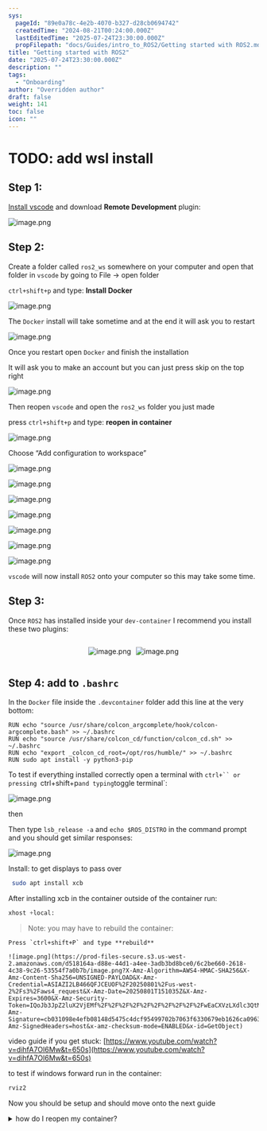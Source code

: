 ```yaml
---
sys:
  pageId: "89e0a78c-4e2b-4070-b327-d28cb0694742"
  createdTime: "2024-08-21T00:24:00.000Z"
  lastEditedTime: "2025-07-24T23:30:00.000Z"
  propFilepath: "docs/Guides/intro_to_ROS2/Getting started with ROS2.md"
title: "Getting started with ROS2"
date: "2025-07-24T23:30:00.000Z"
description: ""
tags:
  - "Onboarding"
author: "Overridden author"
draft: false
weight: 141
toc: false
icon: ""
---
```


# TODO: add wsl install

## Step 1:

[Install vscode](https://code.visualstudio.com/download) and download **Remote Development** plugin:

![image.png](https://prod-files-secure.s3.us-west-2.amazonaws.com/d518164a-d88e-44d1-a4ee-3adb3bd8bce0/efb52993-1881-4a40-b95e-6f020334f022/image.png?X-Amz-Algorithm=AWS4-HMAC-SHA256&X-Amz-Content-Sha256=UNSIGNED-PAYLOAD&X-Amz-Credential=ASIAZI2LB4663YYTJWYR%2F20250801%2Fus-west-2%2Fs3%2Faws4_request&X-Amz-Date=20250801T151031Z&X-Amz-Expires=3600&X-Amz-Security-Token=IQoJb3JpZ2luX2VjEMf%2F%2F%2F%2F%2F%2F%2F%2F%2F%2FwEaCXVzLXdlc3QtMiJHMEUCIGu5D4nH14uYa%2BpWDeUGYWApbqibvnzCnTkP7eEKNV2VAiEAtZK5ui5vXV4K9V5eVlebtTUYjVyNTzNa18RtsLHFenEqiAQI8P%2F%2F%2F%2F%2F%2F%2F%2F%2F%2FARAAGgw2Mzc0MjMxODM4MDUiDAW8Racow%2B3jbBgfPyrcA8Ui8iye0Izldqkh5vahMrHUcbAgzHG199HchUpo4JN58vW7CF3v3Z9iKg8%2FHcqcTI9Xb6SUYYeQ4ryPZSTtg9KjpV5t8BwAB03%2FY6cFjKbm8wrtmMcVlYJB7Ph%2BM%2BTRDuwu89Bz19ncKZ5fRezH6ORrYjNoc2Ll6Ikg4JIw%2FJEIq8M8cRCqn8c9NUPDm%2Bwyth%2Bhb6Yun%2Fzj%2FiHRE6rCD8J6DyYz37kIt8UsI7WFYdf%2FPD1aSaetJsEw%2Br9Cw1UG8WPwdcRbuXs2fi3TcHsgnbNDXVihWH%2Bna74eVE%2F4GRixO3eLXqOkYO4Fhn31%2BwaOz5D2zP5sySWxFnGbnciU82NBrZ0fYrcoB9EBTNhvX%2BmV%2BydzOqjokM%2Fy0xZ2O5f0nVoVwPc0%2FjnXpg0x8w6IozuE22PDE9HHE2xXajcQ6qgRgk8%2B0ej3aOf0UQXSRtwS8MBWEN1VSA9589hMXiuBAjiV%2BZKVKHHj0ZB5qJQ2yJ1V7bzG7y%2Fhbr6wgvM2EwNLpBcJAVVQK%2BdtyV5ubXUp7WzjwZTZMah%2BLOFF4Ya%2BtNHl%2BC1SvXTQ%2BF2ZrOy8nNYyYbXmugXIt5P9EFR703ZOGikYKbOwSovIBdL%2BQxxfs9KshYnOUz%2Fwjnw%2BiijjMKSws8QGOqUB4CjVBXe%2BRnPNOZbKY9m28IMVN30WkKNYg2o4wdH4JMoAec%2FKYomDQ3IMHx%2BSrbD8SuczWFgX232KpzAiwNxJ0%2FopaLKNDnSY%2BijztT1l75ZKJlMMIZXmGQlS0RcGhXu9Kt59OUFF5T0pwtTq%2BN0rmyICCR3mhWDZlEVr5B0jHf9I6Sr17oYwDmyW1uhWwy7%2FtFEtfDsWyrltA%2BAPBl1dNz4kGFxV&X-Amz-Signature=6a4555d8c6f57bf67c9d2c57f49430ac2fd30da01d1675cf260b31ee539434ab&X-Amz-SignedHeaders=host&x-amz-checksum-mode=ENABLED&x-id=GetObject)

## Step 2:

Create a folder called `ros2_ws` somewhere on your computer and open that folder in `vscode` by going to File → open folder 

`ctrl+shift+p` and type: **Install Docker**

![image.png](https://prod-files-secure.s3.us-west-2.amazonaws.com/d518164a-d88e-44d1-a4ee-3adb3bd8bce0/2269dc0e-1cd5-47ff-bceb-c04ad9b2eab0/image.png?X-Amz-Algorithm=AWS4-HMAC-SHA256&X-Amz-Content-Sha256=UNSIGNED-PAYLOAD&X-Amz-Credential=ASIAZI2LB4663YYTJWYR%2F20250801%2Fus-west-2%2Fs3%2Faws4_request&X-Amz-Date=20250801T151031Z&X-Amz-Expires=3600&X-Amz-Security-Token=IQoJb3JpZ2luX2VjEMf%2F%2F%2F%2F%2F%2F%2F%2F%2F%2FwEaCXVzLXdlc3QtMiJHMEUCIGu5D4nH14uYa%2BpWDeUGYWApbqibvnzCnTkP7eEKNV2VAiEAtZK5ui5vXV4K9V5eVlebtTUYjVyNTzNa18RtsLHFenEqiAQI8P%2F%2F%2F%2F%2F%2F%2F%2F%2F%2FARAAGgw2Mzc0MjMxODM4MDUiDAW8Racow%2B3jbBgfPyrcA8Ui8iye0Izldqkh5vahMrHUcbAgzHG199HchUpo4JN58vW7CF3v3Z9iKg8%2FHcqcTI9Xb6SUYYeQ4ryPZSTtg9KjpV5t8BwAB03%2FY6cFjKbm8wrtmMcVlYJB7Ph%2BM%2BTRDuwu89Bz19ncKZ5fRezH6ORrYjNoc2Ll6Ikg4JIw%2FJEIq8M8cRCqn8c9NUPDm%2Bwyth%2Bhb6Yun%2Fzj%2FiHRE6rCD8J6DyYz37kIt8UsI7WFYdf%2FPD1aSaetJsEw%2Br9Cw1UG8WPwdcRbuXs2fi3TcHsgnbNDXVihWH%2Bna74eVE%2F4GRixO3eLXqOkYO4Fhn31%2BwaOz5D2zP5sySWxFnGbnciU82NBrZ0fYrcoB9EBTNhvX%2BmV%2BydzOqjokM%2Fy0xZ2O5f0nVoVwPc0%2FjnXpg0x8w6IozuE22PDE9HHE2xXajcQ6qgRgk8%2B0ej3aOf0UQXSRtwS8MBWEN1VSA9589hMXiuBAjiV%2BZKVKHHj0ZB5qJQ2yJ1V7bzG7y%2Fhbr6wgvM2EwNLpBcJAVVQK%2BdtyV5ubXUp7WzjwZTZMah%2BLOFF4Ya%2BtNHl%2BC1SvXTQ%2BF2ZrOy8nNYyYbXmugXIt5P9EFR703ZOGikYKbOwSovIBdL%2BQxxfs9KshYnOUz%2Fwjnw%2BiijjMKSws8QGOqUB4CjVBXe%2BRnPNOZbKY9m28IMVN30WkKNYg2o4wdH4JMoAec%2FKYomDQ3IMHx%2BSrbD8SuczWFgX232KpzAiwNxJ0%2FopaLKNDnSY%2BijztT1l75ZKJlMMIZXmGQlS0RcGhXu9Kt59OUFF5T0pwtTq%2BN0rmyICCR3mhWDZlEVr5B0jHf9I6Sr17oYwDmyW1uhWwy7%2FtFEtfDsWyrltA%2BAPBl1dNz4kGFxV&X-Amz-Signature=314637329d74ea672b4adc3b6c0ac74be846e11a5a8aeafc94631c7f6ee83923&X-Amz-SignedHeaders=host&x-amz-checksum-mode=ENABLED&x-id=GetObject)

The `Docker` install will take sometime and at the end it will ask you to restart

![image.png](https://prod-files-secure.s3.us-west-2.amazonaws.com/d518164a-d88e-44d1-a4ee-3adb3bd8bce0/ed233f78-be33-4b1f-b89c-9c346c0e961e/image.png?X-Amz-Algorithm=AWS4-HMAC-SHA256&X-Amz-Content-Sha256=UNSIGNED-PAYLOAD&X-Amz-Credential=ASIAZI2LB4663YYTJWYR%2F20250801%2Fus-west-2%2Fs3%2Faws4_request&X-Amz-Date=20250801T151031Z&X-Amz-Expires=3600&X-Amz-Security-Token=IQoJb3JpZ2luX2VjEMf%2F%2F%2F%2F%2F%2F%2F%2F%2F%2FwEaCXVzLXdlc3QtMiJHMEUCIGu5D4nH14uYa%2BpWDeUGYWApbqibvnzCnTkP7eEKNV2VAiEAtZK5ui5vXV4K9V5eVlebtTUYjVyNTzNa18RtsLHFenEqiAQI8P%2F%2F%2F%2F%2F%2F%2F%2F%2F%2FARAAGgw2Mzc0MjMxODM4MDUiDAW8Racow%2B3jbBgfPyrcA8Ui8iye0Izldqkh5vahMrHUcbAgzHG199HchUpo4JN58vW7CF3v3Z9iKg8%2FHcqcTI9Xb6SUYYeQ4ryPZSTtg9KjpV5t8BwAB03%2FY6cFjKbm8wrtmMcVlYJB7Ph%2BM%2BTRDuwu89Bz19ncKZ5fRezH6ORrYjNoc2Ll6Ikg4JIw%2FJEIq8M8cRCqn8c9NUPDm%2Bwyth%2Bhb6Yun%2Fzj%2FiHRE6rCD8J6DyYz37kIt8UsI7WFYdf%2FPD1aSaetJsEw%2Br9Cw1UG8WPwdcRbuXs2fi3TcHsgnbNDXVihWH%2Bna74eVE%2F4GRixO3eLXqOkYO4Fhn31%2BwaOz5D2zP5sySWxFnGbnciU82NBrZ0fYrcoB9EBTNhvX%2BmV%2BydzOqjokM%2Fy0xZ2O5f0nVoVwPc0%2FjnXpg0x8w6IozuE22PDE9HHE2xXajcQ6qgRgk8%2B0ej3aOf0UQXSRtwS8MBWEN1VSA9589hMXiuBAjiV%2BZKVKHHj0ZB5qJQ2yJ1V7bzG7y%2Fhbr6wgvM2EwNLpBcJAVVQK%2BdtyV5ubXUp7WzjwZTZMah%2BLOFF4Ya%2BtNHl%2BC1SvXTQ%2BF2ZrOy8nNYyYbXmugXIt5P9EFR703ZOGikYKbOwSovIBdL%2BQxxfs9KshYnOUz%2Fwjnw%2BiijjMKSws8QGOqUB4CjVBXe%2BRnPNOZbKY9m28IMVN30WkKNYg2o4wdH4JMoAec%2FKYomDQ3IMHx%2BSrbD8SuczWFgX232KpzAiwNxJ0%2FopaLKNDnSY%2BijztT1l75ZKJlMMIZXmGQlS0RcGhXu9Kt59OUFF5T0pwtTq%2BN0rmyICCR3mhWDZlEVr5B0jHf9I6Sr17oYwDmyW1uhWwy7%2FtFEtfDsWyrltA%2BAPBl1dNz4kGFxV&X-Amz-Signature=cafdf4a3758e5d15eda7cf165d7f6eb9496d2cc44c6ad59a3ed28d42ad496c24&X-Amz-SignedHeaders=host&x-amz-checksum-mode=ENABLED&x-id=GetObject)

Once you restart open `Docker` and finish the installation

It will ask you to make an account but you can just press skip on the top right

![image.png](https://prod-files-secure.s3.us-west-2.amazonaws.com/d518164a-d88e-44d1-a4ee-3adb3bd8bce0/21010ad9-1659-4fd9-9f59-9932a09b2a3d/image.png?X-Amz-Algorithm=AWS4-HMAC-SHA256&X-Amz-Content-Sha256=UNSIGNED-PAYLOAD&X-Amz-Credential=ASIAZI2LB4663YYTJWYR%2F20250801%2Fus-west-2%2Fs3%2Faws4_request&X-Amz-Date=20250801T151031Z&X-Amz-Expires=3600&X-Amz-Security-Token=IQoJb3JpZ2luX2VjEMf%2F%2F%2F%2F%2F%2F%2F%2F%2F%2FwEaCXVzLXdlc3QtMiJHMEUCIGu5D4nH14uYa%2BpWDeUGYWApbqibvnzCnTkP7eEKNV2VAiEAtZK5ui5vXV4K9V5eVlebtTUYjVyNTzNa18RtsLHFenEqiAQI8P%2F%2F%2F%2F%2F%2F%2F%2F%2F%2FARAAGgw2Mzc0MjMxODM4MDUiDAW8Racow%2B3jbBgfPyrcA8Ui8iye0Izldqkh5vahMrHUcbAgzHG199HchUpo4JN58vW7CF3v3Z9iKg8%2FHcqcTI9Xb6SUYYeQ4ryPZSTtg9KjpV5t8BwAB03%2FY6cFjKbm8wrtmMcVlYJB7Ph%2BM%2BTRDuwu89Bz19ncKZ5fRezH6ORrYjNoc2Ll6Ikg4JIw%2FJEIq8M8cRCqn8c9NUPDm%2Bwyth%2Bhb6Yun%2Fzj%2FiHRE6rCD8J6DyYz37kIt8UsI7WFYdf%2FPD1aSaetJsEw%2Br9Cw1UG8WPwdcRbuXs2fi3TcHsgnbNDXVihWH%2Bna74eVE%2F4GRixO3eLXqOkYO4Fhn31%2BwaOz5D2zP5sySWxFnGbnciU82NBrZ0fYrcoB9EBTNhvX%2BmV%2BydzOqjokM%2Fy0xZ2O5f0nVoVwPc0%2FjnXpg0x8w6IozuE22PDE9HHE2xXajcQ6qgRgk8%2B0ej3aOf0UQXSRtwS8MBWEN1VSA9589hMXiuBAjiV%2BZKVKHHj0ZB5qJQ2yJ1V7bzG7y%2Fhbr6wgvM2EwNLpBcJAVVQK%2BdtyV5ubXUp7WzjwZTZMah%2BLOFF4Ya%2BtNHl%2BC1SvXTQ%2BF2ZrOy8nNYyYbXmugXIt5P9EFR703ZOGikYKbOwSovIBdL%2BQxxfs9KshYnOUz%2Fwjnw%2BiijjMKSws8QGOqUB4CjVBXe%2BRnPNOZbKY9m28IMVN30WkKNYg2o4wdH4JMoAec%2FKYomDQ3IMHx%2BSrbD8SuczWFgX232KpzAiwNxJ0%2FopaLKNDnSY%2BijztT1l75ZKJlMMIZXmGQlS0RcGhXu9Kt59OUFF5T0pwtTq%2BN0rmyICCR3mhWDZlEVr5B0jHf9I6Sr17oYwDmyW1uhWwy7%2FtFEtfDsWyrltA%2BAPBl1dNz4kGFxV&X-Amz-Signature=f1d2bd73e0e617b27f45a61b61bd7ac2745357179b226d7a5709bef7a60fb8de&X-Amz-SignedHeaders=host&x-amz-checksum-mode=ENABLED&x-id=GetObject)

Then reopen `vscode` and open the `ros2_ws` folder you just made

press `ctrl+shift+p` and type: **reopen in container**

![image.png](https://prod-files-secure.s3.us-west-2.amazonaws.com/d518164a-d88e-44d1-a4ee-3adb3bd8bce0/4e93b8c2-41ad-488c-8095-c74205196118/image.png?X-Amz-Algorithm=AWS4-HMAC-SHA256&X-Amz-Content-Sha256=UNSIGNED-PAYLOAD&X-Amz-Credential=ASIAZI2LB4663YYTJWYR%2F20250801%2Fus-west-2%2Fs3%2Faws4_request&X-Amz-Date=20250801T151031Z&X-Amz-Expires=3600&X-Amz-Security-Token=IQoJb3JpZ2luX2VjEMf%2F%2F%2F%2F%2F%2F%2F%2F%2F%2FwEaCXVzLXdlc3QtMiJHMEUCIGu5D4nH14uYa%2BpWDeUGYWApbqibvnzCnTkP7eEKNV2VAiEAtZK5ui5vXV4K9V5eVlebtTUYjVyNTzNa18RtsLHFenEqiAQI8P%2F%2F%2F%2F%2F%2F%2F%2F%2F%2FARAAGgw2Mzc0MjMxODM4MDUiDAW8Racow%2B3jbBgfPyrcA8Ui8iye0Izldqkh5vahMrHUcbAgzHG199HchUpo4JN58vW7CF3v3Z9iKg8%2FHcqcTI9Xb6SUYYeQ4ryPZSTtg9KjpV5t8BwAB03%2FY6cFjKbm8wrtmMcVlYJB7Ph%2BM%2BTRDuwu89Bz19ncKZ5fRezH6ORrYjNoc2Ll6Ikg4JIw%2FJEIq8M8cRCqn8c9NUPDm%2Bwyth%2Bhb6Yun%2Fzj%2FiHRE6rCD8J6DyYz37kIt8UsI7WFYdf%2FPD1aSaetJsEw%2Br9Cw1UG8WPwdcRbuXs2fi3TcHsgnbNDXVihWH%2Bna74eVE%2F4GRixO3eLXqOkYO4Fhn31%2BwaOz5D2zP5sySWxFnGbnciU82NBrZ0fYrcoB9EBTNhvX%2BmV%2BydzOqjokM%2Fy0xZ2O5f0nVoVwPc0%2FjnXpg0x8w6IozuE22PDE9HHE2xXajcQ6qgRgk8%2B0ej3aOf0UQXSRtwS8MBWEN1VSA9589hMXiuBAjiV%2BZKVKHHj0ZB5qJQ2yJ1V7bzG7y%2Fhbr6wgvM2EwNLpBcJAVVQK%2BdtyV5ubXUp7WzjwZTZMah%2BLOFF4Ya%2BtNHl%2BC1SvXTQ%2BF2ZrOy8nNYyYbXmugXIt5P9EFR703ZOGikYKbOwSovIBdL%2BQxxfs9KshYnOUz%2Fwjnw%2BiijjMKSws8QGOqUB4CjVBXe%2BRnPNOZbKY9m28IMVN30WkKNYg2o4wdH4JMoAec%2FKYomDQ3IMHx%2BSrbD8SuczWFgX232KpzAiwNxJ0%2FopaLKNDnSY%2BijztT1l75ZKJlMMIZXmGQlS0RcGhXu9Kt59OUFF5T0pwtTq%2BN0rmyICCR3mhWDZlEVr5B0jHf9I6Sr17oYwDmyW1uhWwy7%2FtFEtfDsWyrltA%2BAPBl1dNz4kGFxV&X-Amz-Signature=e2d361cdfc007e4e113ea20ba3102b3fb779171adef1f54068a16a1593e27f05&X-Amz-SignedHeaders=host&x-amz-checksum-mode=ENABLED&x-id=GetObject)

Choose “Add configuration to workspace”

![image.png](https://prod-files-secure.s3.us-west-2.amazonaws.com/d518164a-d88e-44d1-a4ee-3adb3bd8bce0/9560b282-5060-4989-ba37-97e7b2c22476/image.png?X-Amz-Algorithm=AWS4-HMAC-SHA256&X-Amz-Content-Sha256=UNSIGNED-PAYLOAD&X-Amz-Credential=ASIAZI2LB4663YYTJWYR%2F20250801%2Fus-west-2%2Fs3%2Faws4_request&X-Amz-Date=20250801T151031Z&X-Amz-Expires=3600&X-Amz-Security-Token=IQoJb3JpZ2luX2VjEMf%2F%2F%2F%2F%2F%2F%2F%2F%2F%2FwEaCXVzLXdlc3QtMiJHMEUCIGu5D4nH14uYa%2BpWDeUGYWApbqibvnzCnTkP7eEKNV2VAiEAtZK5ui5vXV4K9V5eVlebtTUYjVyNTzNa18RtsLHFenEqiAQI8P%2F%2F%2F%2F%2F%2F%2F%2F%2F%2FARAAGgw2Mzc0MjMxODM4MDUiDAW8Racow%2B3jbBgfPyrcA8Ui8iye0Izldqkh5vahMrHUcbAgzHG199HchUpo4JN58vW7CF3v3Z9iKg8%2FHcqcTI9Xb6SUYYeQ4ryPZSTtg9KjpV5t8BwAB03%2FY6cFjKbm8wrtmMcVlYJB7Ph%2BM%2BTRDuwu89Bz19ncKZ5fRezH6ORrYjNoc2Ll6Ikg4JIw%2FJEIq8M8cRCqn8c9NUPDm%2Bwyth%2Bhb6Yun%2Fzj%2FiHRE6rCD8J6DyYz37kIt8UsI7WFYdf%2FPD1aSaetJsEw%2Br9Cw1UG8WPwdcRbuXs2fi3TcHsgnbNDXVihWH%2Bna74eVE%2F4GRixO3eLXqOkYO4Fhn31%2BwaOz5D2zP5sySWxFnGbnciU82NBrZ0fYrcoB9EBTNhvX%2BmV%2BydzOqjokM%2Fy0xZ2O5f0nVoVwPc0%2FjnXpg0x8w6IozuE22PDE9HHE2xXajcQ6qgRgk8%2B0ej3aOf0UQXSRtwS8MBWEN1VSA9589hMXiuBAjiV%2BZKVKHHj0ZB5qJQ2yJ1V7bzG7y%2Fhbr6wgvM2EwNLpBcJAVVQK%2BdtyV5ubXUp7WzjwZTZMah%2BLOFF4Ya%2BtNHl%2BC1SvXTQ%2BF2ZrOy8nNYyYbXmugXIt5P9EFR703ZOGikYKbOwSovIBdL%2BQxxfs9KshYnOUz%2Fwjnw%2BiijjMKSws8QGOqUB4CjVBXe%2BRnPNOZbKY9m28IMVN30WkKNYg2o4wdH4JMoAec%2FKYomDQ3IMHx%2BSrbD8SuczWFgX232KpzAiwNxJ0%2FopaLKNDnSY%2BijztT1l75ZKJlMMIZXmGQlS0RcGhXu9Kt59OUFF5T0pwtTq%2BN0rmyICCR3mhWDZlEVr5B0jHf9I6Sr17oYwDmyW1uhWwy7%2FtFEtfDsWyrltA%2BAPBl1dNz4kGFxV&X-Amz-Signature=c70d57e9294e4ff54dc02f3145958b874a5e2d01701feabb3fe328fcc67ba23a&X-Amz-SignedHeaders=host&x-amz-checksum-mode=ENABLED&x-id=GetObject)

![image.png](https://prod-files-secure.s3.us-west-2.amazonaws.com/d518164a-d88e-44d1-a4ee-3adb3bd8bce0/2ee63f81-886b-48e8-a553-dc6e5eac99e4/image.png?X-Amz-Algorithm=AWS4-HMAC-SHA256&X-Amz-Content-Sha256=UNSIGNED-PAYLOAD&X-Amz-Credential=ASIAZI2LB4663YYTJWYR%2F20250801%2Fus-west-2%2Fs3%2Faws4_request&X-Amz-Date=20250801T151031Z&X-Amz-Expires=3600&X-Amz-Security-Token=IQoJb3JpZ2luX2VjEMf%2F%2F%2F%2F%2F%2F%2F%2F%2F%2FwEaCXVzLXdlc3QtMiJHMEUCIGu5D4nH14uYa%2BpWDeUGYWApbqibvnzCnTkP7eEKNV2VAiEAtZK5ui5vXV4K9V5eVlebtTUYjVyNTzNa18RtsLHFenEqiAQI8P%2F%2F%2F%2F%2F%2F%2F%2F%2F%2FARAAGgw2Mzc0MjMxODM4MDUiDAW8Racow%2B3jbBgfPyrcA8Ui8iye0Izldqkh5vahMrHUcbAgzHG199HchUpo4JN58vW7CF3v3Z9iKg8%2FHcqcTI9Xb6SUYYeQ4ryPZSTtg9KjpV5t8BwAB03%2FY6cFjKbm8wrtmMcVlYJB7Ph%2BM%2BTRDuwu89Bz19ncKZ5fRezH6ORrYjNoc2Ll6Ikg4JIw%2FJEIq8M8cRCqn8c9NUPDm%2Bwyth%2Bhb6Yun%2Fzj%2FiHRE6rCD8J6DyYz37kIt8UsI7WFYdf%2FPD1aSaetJsEw%2Br9Cw1UG8WPwdcRbuXs2fi3TcHsgnbNDXVihWH%2Bna74eVE%2F4GRixO3eLXqOkYO4Fhn31%2BwaOz5D2zP5sySWxFnGbnciU82NBrZ0fYrcoB9EBTNhvX%2BmV%2BydzOqjokM%2Fy0xZ2O5f0nVoVwPc0%2FjnXpg0x8w6IozuE22PDE9HHE2xXajcQ6qgRgk8%2B0ej3aOf0UQXSRtwS8MBWEN1VSA9589hMXiuBAjiV%2BZKVKHHj0ZB5qJQ2yJ1V7bzG7y%2Fhbr6wgvM2EwNLpBcJAVVQK%2BdtyV5ubXUp7WzjwZTZMah%2BLOFF4Ya%2BtNHl%2BC1SvXTQ%2BF2ZrOy8nNYyYbXmugXIt5P9EFR703ZOGikYKbOwSovIBdL%2BQxxfs9KshYnOUz%2Fwjnw%2BiijjMKSws8QGOqUB4CjVBXe%2BRnPNOZbKY9m28IMVN30WkKNYg2o4wdH4JMoAec%2FKYomDQ3IMHx%2BSrbD8SuczWFgX232KpzAiwNxJ0%2FopaLKNDnSY%2BijztT1l75ZKJlMMIZXmGQlS0RcGhXu9Kt59OUFF5T0pwtTq%2BN0rmyICCR3mhWDZlEVr5B0jHf9I6Sr17oYwDmyW1uhWwy7%2FtFEtfDsWyrltA%2BAPBl1dNz4kGFxV&X-Amz-Signature=6f1b0bbc8c0358ef89ef941f03e6478fb23151960ce2edce12c32163c3bd3db5&X-Amz-SignedHeaders=host&x-amz-checksum-mode=ENABLED&x-id=GetObject)

![image.png](https://prod-files-secure.s3.us-west-2.amazonaws.com/d518164a-d88e-44d1-a4ee-3adb3bd8bce0/e0fd626c-c8b6-4b2c-95d1-fa4c26514504/image.png?X-Amz-Algorithm=AWS4-HMAC-SHA256&X-Amz-Content-Sha256=UNSIGNED-PAYLOAD&X-Amz-Credential=ASIAZI2LB4663YYTJWYR%2F20250801%2Fus-west-2%2Fs3%2Faws4_request&X-Amz-Date=20250801T151031Z&X-Amz-Expires=3600&X-Amz-Security-Token=IQoJb3JpZ2luX2VjEMf%2F%2F%2F%2F%2F%2F%2F%2F%2F%2FwEaCXVzLXdlc3QtMiJHMEUCIGu5D4nH14uYa%2BpWDeUGYWApbqibvnzCnTkP7eEKNV2VAiEAtZK5ui5vXV4K9V5eVlebtTUYjVyNTzNa18RtsLHFenEqiAQI8P%2F%2F%2F%2F%2F%2F%2F%2F%2F%2FARAAGgw2Mzc0MjMxODM4MDUiDAW8Racow%2B3jbBgfPyrcA8Ui8iye0Izldqkh5vahMrHUcbAgzHG199HchUpo4JN58vW7CF3v3Z9iKg8%2FHcqcTI9Xb6SUYYeQ4ryPZSTtg9KjpV5t8BwAB03%2FY6cFjKbm8wrtmMcVlYJB7Ph%2BM%2BTRDuwu89Bz19ncKZ5fRezH6ORrYjNoc2Ll6Ikg4JIw%2FJEIq8M8cRCqn8c9NUPDm%2Bwyth%2Bhb6Yun%2Fzj%2FiHRE6rCD8J6DyYz37kIt8UsI7WFYdf%2FPD1aSaetJsEw%2Br9Cw1UG8WPwdcRbuXs2fi3TcHsgnbNDXVihWH%2Bna74eVE%2F4GRixO3eLXqOkYO4Fhn31%2BwaOz5D2zP5sySWxFnGbnciU82NBrZ0fYrcoB9EBTNhvX%2BmV%2BydzOqjokM%2Fy0xZ2O5f0nVoVwPc0%2FjnXpg0x8w6IozuE22PDE9HHE2xXajcQ6qgRgk8%2B0ej3aOf0UQXSRtwS8MBWEN1VSA9589hMXiuBAjiV%2BZKVKHHj0ZB5qJQ2yJ1V7bzG7y%2Fhbr6wgvM2EwNLpBcJAVVQK%2BdtyV5ubXUp7WzjwZTZMah%2BLOFF4Ya%2BtNHl%2BC1SvXTQ%2BF2ZrOy8nNYyYbXmugXIt5P9EFR703ZOGikYKbOwSovIBdL%2BQxxfs9KshYnOUz%2Fwjnw%2BiijjMKSws8QGOqUB4CjVBXe%2BRnPNOZbKY9m28IMVN30WkKNYg2o4wdH4JMoAec%2FKYomDQ3IMHx%2BSrbD8SuczWFgX232KpzAiwNxJ0%2FopaLKNDnSY%2BijztT1l75ZKJlMMIZXmGQlS0RcGhXu9Kt59OUFF5T0pwtTq%2BN0rmyICCR3mhWDZlEVr5B0jHf9I6Sr17oYwDmyW1uhWwy7%2FtFEtfDsWyrltA%2BAPBl1dNz4kGFxV&X-Amz-Signature=c4b56ac6f262af3f7e82f14deb041323202fe3069f3365d18dcd5ff48a7d9dee&X-Amz-SignedHeaders=host&x-amz-checksum-mode=ENABLED&x-id=GetObject)

![image.png](https://prod-files-secure.s3.us-west-2.amazonaws.com/d518164a-d88e-44d1-a4ee-3adb3bd8bce0/a2e13f50-d2ab-4719-a4c2-7ced634bfc9d/image.png?X-Amz-Algorithm=AWS4-HMAC-SHA256&X-Amz-Content-Sha256=UNSIGNED-PAYLOAD&X-Amz-Credential=ASIAZI2LB4663YYTJWYR%2F20250801%2Fus-west-2%2Fs3%2Faws4_request&X-Amz-Date=20250801T151031Z&X-Amz-Expires=3600&X-Amz-Security-Token=IQoJb3JpZ2luX2VjEMf%2F%2F%2F%2F%2F%2F%2F%2F%2F%2FwEaCXVzLXdlc3QtMiJHMEUCIGu5D4nH14uYa%2BpWDeUGYWApbqibvnzCnTkP7eEKNV2VAiEAtZK5ui5vXV4K9V5eVlebtTUYjVyNTzNa18RtsLHFenEqiAQI8P%2F%2F%2F%2F%2F%2F%2F%2F%2F%2FARAAGgw2Mzc0MjMxODM4MDUiDAW8Racow%2B3jbBgfPyrcA8Ui8iye0Izldqkh5vahMrHUcbAgzHG199HchUpo4JN58vW7CF3v3Z9iKg8%2FHcqcTI9Xb6SUYYeQ4ryPZSTtg9KjpV5t8BwAB03%2FY6cFjKbm8wrtmMcVlYJB7Ph%2BM%2BTRDuwu89Bz19ncKZ5fRezH6ORrYjNoc2Ll6Ikg4JIw%2FJEIq8M8cRCqn8c9NUPDm%2Bwyth%2Bhb6Yun%2Fzj%2FiHRE6rCD8J6DyYz37kIt8UsI7WFYdf%2FPD1aSaetJsEw%2Br9Cw1UG8WPwdcRbuXs2fi3TcHsgnbNDXVihWH%2Bna74eVE%2F4GRixO3eLXqOkYO4Fhn31%2BwaOz5D2zP5sySWxFnGbnciU82NBrZ0fYrcoB9EBTNhvX%2BmV%2BydzOqjokM%2Fy0xZ2O5f0nVoVwPc0%2FjnXpg0x8w6IozuE22PDE9HHE2xXajcQ6qgRgk8%2B0ej3aOf0UQXSRtwS8MBWEN1VSA9589hMXiuBAjiV%2BZKVKHHj0ZB5qJQ2yJ1V7bzG7y%2Fhbr6wgvM2EwNLpBcJAVVQK%2BdtyV5ubXUp7WzjwZTZMah%2BLOFF4Ya%2BtNHl%2BC1SvXTQ%2BF2ZrOy8nNYyYbXmugXIt5P9EFR703ZOGikYKbOwSovIBdL%2BQxxfs9KshYnOUz%2Fwjnw%2BiijjMKSws8QGOqUB4CjVBXe%2BRnPNOZbKY9m28IMVN30WkKNYg2o4wdH4JMoAec%2FKYomDQ3IMHx%2BSrbD8SuczWFgX232KpzAiwNxJ0%2FopaLKNDnSY%2BijztT1l75ZKJlMMIZXmGQlS0RcGhXu9Kt59OUFF5T0pwtTq%2BN0rmyICCR3mhWDZlEVr5B0jHf9I6Sr17oYwDmyW1uhWwy7%2FtFEtfDsWyrltA%2BAPBl1dNz4kGFxV&X-Amz-Signature=fee520cbbf41a99a1ee4008d83471ba85a1ccb47b1cb0d6fe89cec1389faf6e5&X-Amz-SignedHeaders=host&x-amz-checksum-mode=ENABLED&x-id=GetObject)

![image.png](https://prod-files-secure.s3.us-west-2.amazonaws.com/d518164a-d88e-44d1-a4ee-3adb3bd8bce0/6cc478ad-aaba-4bf7-9fcc-403277ab896c/image.png?X-Amz-Algorithm=AWS4-HMAC-SHA256&X-Amz-Content-Sha256=UNSIGNED-PAYLOAD&X-Amz-Credential=ASIAZI2LB4663YYTJWYR%2F20250801%2Fus-west-2%2Fs3%2Faws4_request&X-Amz-Date=20250801T151031Z&X-Amz-Expires=3600&X-Amz-Security-Token=IQoJb3JpZ2luX2VjEMf%2F%2F%2F%2F%2F%2F%2F%2F%2F%2FwEaCXVzLXdlc3QtMiJHMEUCIGu5D4nH14uYa%2BpWDeUGYWApbqibvnzCnTkP7eEKNV2VAiEAtZK5ui5vXV4K9V5eVlebtTUYjVyNTzNa18RtsLHFenEqiAQI8P%2F%2F%2F%2F%2F%2F%2F%2F%2F%2FARAAGgw2Mzc0MjMxODM4MDUiDAW8Racow%2B3jbBgfPyrcA8Ui8iye0Izldqkh5vahMrHUcbAgzHG199HchUpo4JN58vW7CF3v3Z9iKg8%2FHcqcTI9Xb6SUYYeQ4ryPZSTtg9KjpV5t8BwAB03%2FY6cFjKbm8wrtmMcVlYJB7Ph%2BM%2BTRDuwu89Bz19ncKZ5fRezH6ORrYjNoc2Ll6Ikg4JIw%2FJEIq8M8cRCqn8c9NUPDm%2Bwyth%2Bhb6Yun%2Fzj%2FiHRE6rCD8J6DyYz37kIt8UsI7WFYdf%2FPD1aSaetJsEw%2Br9Cw1UG8WPwdcRbuXs2fi3TcHsgnbNDXVihWH%2Bna74eVE%2F4GRixO3eLXqOkYO4Fhn31%2BwaOz5D2zP5sySWxFnGbnciU82NBrZ0fYrcoB9EBTNhvX%2BmV%2BydzOqjokM%2Fy0xZ2O5f0nVoVwPc0%2FjnXpg0x8w6IozuE22PDE9HHE2xXajcQ6qgRgk8%2B0ej3aOf0UQXSRtwS8MBWEN1VSA9589hMXiuBAjiV%2BZKVKHHj0ZB5qJQ2yJ1V7bzG7y%2Fhbr6wgvM2EwNLpBcJAVVQK%2BdtyV5ubXUp7WzjwZTZMah%2BLOFF4Ya%2BtNHl%2BC1SvXTQ%2BF2ZrOy8nNYyYbXmugXIt5P9EFR703ZOGikYKbOwSovIBdL%2BQxxfs9KshYnOUz%2Fwjnw%2BiijjMKSws8QGOqUB4CjVBXe%2BRnPNOZbKY9m28IMVN30WkKNYg2o4wdH4JMoAec%2FKYomDQ3IMHx%2BSrbD8SuczWFgX232KpzAiwNxJ0%2FopaLKNDnSY%2BijztT1l75ZKJlMMIZXmGQlS0RcGhXu9Kt59OUFF5T0pwtTq%2BN0rmyICCR3mhWDZlEVr5B0jHf9I6Sr17oYwDmyW1uhWwy7%2FtFEtfDsWyrltA%2BAPBl1dNz4kGFxV&X-Amz-Signature=fb7484700707744318ea8ccdeab4be27c0df489707531a64b935532350d94965&X-Amz-SignedHeaders=host&x-amz-checksum-mode=ENABLED&x-id=GetObject)

![image.png](https://prod-files-secure.s3.us-west-2.amazonaws.com/d518164a-d88e-44d1-a4ee-3adb3bd8bce0/53255b28-f75e-430f-b9e3-c0ac8577e42b/image.png?X-Amz-Algorithm=AWS4-HMAC-SHA256&X-Amz-Content-Sha256=UNSIGNED-PAYLOAD&X-Amz-Credential=ASIAZI2LB4663YYTJWYR%2F20250801%2Fus-west-2%2Fs3%2Faws4_request&X-Amz-Date=20250801T151031Z&X-Amz-Expires=3600&X-Amz-Security-Token=IQoJb3JpZ2luX2VjEMf%2F%2F%2F%2F%2F%2F%2F%2F%2F%2FwEaCXVzLXdlc3QtMiJHMEUCIGu5D4nH14uYa%2BpWDeUGYWApbqibvnzCnTkP7eEKNV2VAiEAtZK5ui5vXV4K9V5eVlebtTUYjVyNTzNa18RtsLHFenEqiAQI8P%2F%2F%2F%2F%2F%2F%2F%2F%2F%2FARAAGgw2Mzc0MjMxODM4MDUiDAW8Racow%2B3jbBgfPyrcA8Ui8iye0Izldqkh5vahMrHUcbAgzHG199HchUpo4JN58vW7CF3v3Z9iKg8%2FHcqcTI9Xb6SUYYeQ4ryPZSTtg9KjpV5t8BwAB03%2FY6cFjKbm8wrtmMcVlYJB7Ph%2BM%2BTRDuwu89Bz19ncKZ5fRezH6ORrYjNoc2Ll6Ikg4JIw%2FJEIq8M8cRCqn8c9NUPDm%2Bwyth%2Bhb6Yun%2Fzj%2FiHRE6rCD8J6DyYz37kIt8UsI7WFYdf%2FPD1aSaetJsEw%2Br9Cw1UG8WPwdcRbuXs2fi3TcHsgnbNDXVihWH%2Bna74eVE%2F4GRixO3eLXqOkYO4Fhn31%2BwaOz5D2zP5sySWxFnGbnciU82NBrZ0fYrcoB9EBTNhvX%2BmV%2BydzOqjokM%2Fy0xZ2O5f0nVoVwPc0%2FjnXpg0x8w6IozuE22PDE9HHE2xXajcQ6qgRgk8%2B0ej3aOf0UQXSRtwS8MBWEN1VSA9589hMXiuBAjiV%2BZKVKHHj0ZB5qJQ2yJ1V7bzG7y%2Fhbr6wgvM2EwNLpBcJAVVQK%2BdtyV5ubXUp7WzjwZTZMah%2BLOFF4Ya%2BtNHl%2BC1SvXTQ%2BF2ZrOy8nNYyYbXmugXIt5P9EFR703ZOGikYKbOwSovIBdL%2BQxxfs9KshYnOUz%2Fwjnw%2BiijjMKSws8QGOqUB4CjVBXe%2BRnPNOZbKY9m28IMVN30WkKNYg2o4wdH4JMoAec%2FKYomDQ3IMHx%2BSrbD8SuczWFgX232KpzAiwNxJ0%2FopaLKNDnSY%2BijztT1l75ZKJlMMIZXmGQlS0RcGhXu9Kt59OUFF5T0pwtTq%2BN0rmyICCR3mhWDZlEVr5B0jHf9I6Sr17oYwDmyW1uhWwy7%2FtFEtfDsWyrltA%2BAPBl1dNz4kGFxV&X-Amz-Signature=eddd900ce5701dd5f93aa711282da929719464696d2baba6e5917a365dc6ad15&X-Amz-SignedHeaders=host&x-amz-checksum-mode=ENABLED&x-id=GetObject)

![image.png](https://prod-files-secure.s3.us-west-2.amazonaws.com/d518164a-d88e-44d1-a4ee-3adb3bd8bce0/7c562767-5af9-4ffb-97d1-327bcdf4ee00/image.png?X-Amz-Algorithm=AWS4-HMAC-SHA256&X-Amz-Content-Sha256=UNSIGNED-PAYLOAD&X-Amz-Credential=ASIAZI2LB4663YYTJWYR%2F20250801%2Fus-west-2%2Fs3%2Faws4_request&X-Amz-Date=20250801T151031Z&X-Amz-Expires=3600&X-Amz-Security-Token=IQoJb3JpZ2luX2VjEMf%2F%2F%2F%2F%2F%2F%2F%2F%2F%2FwEaCXVzLXdlc3QtMiJHMEUCIGu5D4nH14uYa%2BpWDeUGYWApbqibvnzCnTkP7eEKNV2VAiEAtZK5ui5vXV4K9V5eVlebtTUYjVyNTzNa18RtsLHFenEqiAQI8P%2F%2F%2F%2F%2F%2F%2F%2F%2F%2FARAAGgw2Mzc0MjMxODM4MDUiDAW8Racow%2B3jbBgfPyrcA8Ui8iye0Izldqkh5vahMrHUcbAgzHG199HchUpo4JN58vW7CF3v3Z9iKg8%2FHcqcTI9Xb6SUYYeQ4ryPZSTtg9KjpV5t8BwAB03%2FY6cFjKbm8wrtmMcVlYJB7Ph%2BM%2BTRDuwu89Bz19ncKZ5fRezH6ORrYjNoc2Ll6Ikg4JIw%2FJEIq8M8cRCqn8c9NUPDm%2Bwyth%2Bhb6Yun%2Fzj%2FiHRE6rCD8J6DyYz37kIt8UsI7WFYdf%2FPD1aSaetJsEw%2Br9Cw1UG8WPwdcRbuXs2fi3TcHsgnbNDXVihWH%2Bna74eVE%2F4GRixO3eLXqOkYO4Fhn31%2BwaOz5D2zP5sySWxFnGbnciU82NBrZ0fYrcoB9EBTNhvX%2BmV%2BydzOqjokM%2Fy0xZ2O5f0nVoVwPc0%2FjnXpg0x8w6IozuE22PDE9HHE2xXajcQ6qgRgk8%2B0ej3aOf0UQXSRtwS8MBWEN1VSA9589hMXiuBAjiV%2BZKVKHHj0ZB5qJQ2yJ1V7bzG7y%2Fhbr6wgvM2EwNLpBcJAVVQK%2BdtyV5ubXUp7WzjwZTZMah%2BLOFF4Ya%2BtNHl%2BC1SvXTQ%2BF2ZrOy8nNYyYbXmugXIt5P9EFR703ZOGikYKbOwSovIBdL%2BQxxfs9KshYnOUz%2Fwjnw%2BiijjMKSws8QGOqUB4CjVBXe%2BRnPNOZbKY9m28IMVN30WkKNYg2o4wdH4JMoAec%2FKYomDQ3IMHx%2BSrbD8SuczWFgX232KpzAiwNxJ0%2FopaLKNDnSY%2BijztT1l75ZKJlMMIZXmGQlS0RcGhXu9Kt59OUFF5T0pwtTq%2BN0rmyICCR3mhWDZlEVr5B0jHf9I6Sr17oYwDmyW1uhWwy7%2FtFEtfDsWyrltA%2BAPBl1dNz4kGFxV&X-Amz-Signature=80d1bc5e9b469e7a0512abe0995e3de5669407f90ca9e63c52a016b52dbb4957&X-Amz-SignedHeaders=host&x-amz-checksum-mode=ENABLED&x-id=GetObject)

`vscode` will now install `ROS2` onto your computer so this may take some time.

## Step 3:

Once `ROS2` has installed inside your `dev-container` I recommend you install these two plugins:

<div style="display: flex;flex-direction: row; column-gap:10px; max-width: 630px;justify-content: center;">
<div>

![image.png](https://prod-files-secure.s3.us-west-2.amazonaws.com/d518164a-d88e-44d1-a4ee-3adb3bd8bce0/3fc3d550-5a54-4ba1-ba6b-faa01cdb7369/image.png?X-Amz-Algorithm=AWS4-HMAC-SHA256&X-Amz-Content-Sha256=UNSIGNED-PAYLOAD&X-Amz-Credential=ASIAZI2LB466Y37X2ACB%2F20250801%2Fus-west-2%2Fs3%2Faws4_request&X-Amz-Date=20250801T151034Z&X-Amz-Expires=3600&X-Amz-Security-Token=IQoJb3JpZ2luX2VjEMf%2F%2F%2F%2F%2F%2F%2F%2F%2F%2FwEaCXVzLXdlc3QtMiJHMEUCIBw10WUQKYpcW9fgGYWWNq%2Bl3HMfW1hQ7%2BicZnarSc18AiEA8a%2B8lFWUQEc8ct6tSVNBbpkxXFG5tSQwOZN2DqDFDnoqiAQI8P%2F%2F%2F%2F%2F%2F%2F%2F%2F%2FARAAGgw2Mzc0MjMxODM4MDUiDAINAFZ46pKGc8YUayrcA%2FwJ%2FrgpORR5lpz%2FsFgbhWtgW2rkTQXQma1CQzpcCuNRrOSbFZdQtqRM2JfUt4rvp3CPbsWJfwOetRY4hvbiIZ4UHvR1clDZKSdF3X4MfonGBTP5bfjpU6DKE%2BJbth9GX7m5r9tGttNueZZeXQcikwq71HzBU3mA77roLz8ncRMV4HGiPNrq07rl4DoRSNBjTcRA09Nsipqh9scsXykYUzrRD4SvuacrBifaXydGW%2FsuWsQInkjVtli9m3pzgmn%2FEm11fcPhgH%2BACF6JrJ6XIi%2BBSKMCdlv89SZWAhfZfegFLW29OQl%2FGLEenNKyeyoHQzDx%2BtfIuG3S2uD5hSpLOiqzztp6CQ5Ffeq4em5wlTP6MzleElBvA2K61a9RgsdoQs%2B3wcXQD1jcjhivWGWhOrVQMBRgYfUehWEwGuEbgU%2FnG32GMEy7QqU1txGe%2FnSMTxJEmU1oiM8r2GHo47UWG8y7mMHI5PD2cHOkjArXTjE1gb7F9ADBLBy8OjJyzVOIhmaWJVvgzy1RmZhcnaveIchzQ4EugdHv3EZXta53dpzb7GUg4UyZF%2FpE5XA9QkrmSSo0A%2FHNCP95i4RMiVF6j7WRsvNEsq4Z6tiQBaCqBrryQp9dLrhTsvigELGzMMOws8QGOqUBP%2FYxhJKQGOTjUfKH9kJY6msmX7fpzpn4v70qFhTrhXm1iZ%2Bv1LfE%2BvneLPCltcETgWSuj7A0oDGFsElr14he1bn1%2Fm%2BeGmTUKHkv1FzbvWul5kcYuGS2qU905%2ByutxfAazB%2F16saVM8alrta7p7CZm2PFaT%2BPH0EvXsEp3v2WaN0t93cpBalDQCmt%2BYEw0vcxSnEsVj70ZLHMxchd%2FNeQaGe9X6t&X-Amz-Signature=58f398dda94c00d3bb03d12d086bfdde5b2b756f2305372bc450534c982abbb4&X-Amz-SignedHeaders=host&x-amz-checksum-mode=ENABLED&x-id=GetObject)

</div>
<div>

![image.png](https://prod-files-secure.s3.us-west-2.amazonaws.com/d518164a-d88e-44d1-a4ee-3adb3bd8bce0/d994cc66-13c2-4093-a5a3-f84cf4601a82/image.png?X-Amz-Algorithm=AWS4-HMAC-SHA256&X-Amz-Content-Sha256=UNSIGNED-PAYLOAD&X-Amz-Credential=ASIAZI2LB4667BTCIASQ%2F20250801%2Fus-west-2%2Fs3%2Faws4_request&X-Amz-Date=20250801T151034Z&X-Amz-Expires=3600&X-Amz-Security-Token=IQoJb3JpZ2luX2VjEMf%2F%2F%2F%2F%2F%2F%2F%2F%2F%2FwEaCXVzLXdlc3QtMiJHMEUCIQD51%2BUb%2B%2Fr65y3kTvo13vfwfxSP2ynK2w3eL1Wfql7cGwIgNSvEKnoRg9bIWxJevUrJlrjZAvw4106ARQSeuVApHV4qiAQI8P%2F%2F%2F%2F%2F%2F%2F%2F%2F%2FARAAGgw2Mzc0MjMxODM4MDUiDChsyzNTNqHQO2shHircA0pJG0C%2BlaCWviCe70eCK0GLLXHUvOtUpjRey42BmnLSk4XtmY5wskk7gTEHzZTLkCiBlwDLCzYSeyqginPHLqH9zCnIkT4klTJAsWYSc7P6AYVgPVlQA1fO08yhmgE1Z7Zn2TUYrcIvzMnXk%2BZa7TQpdT8emDEVdQEhFyeQleDLzlPBml%2Ff1uhVSUYGsmR8CwvDktsZ%2Fns4K1%2F6mYbaN9W3slfjMIto51d1K%2BOaU3kUJhpzEKzLcMUxmbez8Prvp%2BHc2P8Aq%2B4SpLnHTzRw%2FLjztwYzme%2B3sx0qrGddQN1VcqMKoRoRe3p3BMHDEcpcBSx3i6uBvEmSQa%2BxPa9m7CNjElbpb%2FEp4eC1h5hWRKRCh0%2BN2P591oBQiDoE8x21SVP021xjeZKdtZ7Agriq7U0Ksewm0DYh%2FWOQu67lbZEtjTun73ArSjgRcbZ7Rvrc3tfJFerNiq9Q1wdwh2wR%2By6IjDleRkbrjdz5ScKF8xCaTOdrIzyvtE2Vj6sMHRHAVVjo2K8igq%2BiRoyDPEbSecxzWu8pzy1nFqxXC0ioRU763CXeX1L1GU%2FTYxXHTp2B0k6PEPWiHnQ8JrZ6iMo67kIEaptXLr79GJmzIELQMaNUnXHljU%2F%2FukPvalBbMLiws8QGOqUBBICR%2FFd58BLJwMc8Crpk1SFR%2FZMBEmHJk2PNuRMZgBkJi5MiqhMNrQ5RkTVaXapTRyshdz1mJuUbV%2BgqCR9koFNKq5GzHavFkF3rA0lfaCHVdBVJkKWVQipts3%2Fa0KiYJMqeFC0eFM6f4nzxfvsnJgGLLYnCeZOhknnkjD9TGiba9EJqae%2Bl%2BTKN1MZh9DK5S9kJoXLDoi8UJO6rgj18XfBPrU9g&X-Amz-Signature=825cc802ee43694f0d395134491550cebbbc8b536f8d1de3953d7d94e7e1565b&X-Amz-SignedHeaders=host&x-amz-checksum-mode=ENABLED&x-id=GetObject)

</div>
</div>

## Step 4: add to `.bashrc`

In the `Docker` file inside the `.devcontainer` folder add this line at the very bottom: 

```docker
RUN echo "source /usr/share/colcon_argcomplete/hook/colcon-argcomplete.bash" >> ~/.bashrc
RUN echo "source /usr/share/colcon_cd/function/colcon_cd.sh" >> ~/.bashrc
RUN echo "export _colcon_cd_root=/opt/ros/humble/" >> ~/.bashrc
RUN sudo apt install -y python3-pip 
```

To test if everything installed correctly open a terminal with `ctrl+`` or pressing `ctrl+shift+p` and typing `toggle terminal`:

![image.png](https://prod-files-secure.s3.us-west-2.amazonaws.com/d518164a-d88e-44d1-a4ee-3adb3bd8bce0/6a4943d8-b04e-4c02-9a58-775f3384d1a5/image.png?X-Amz-Algorithm=AWS4-HMAC-SHA256&X-Amz-Content-Sha256=UNSIGNED-PAYLOAD&X-Amz-Credential=ASIAZI2LB4663YYTJWYR%2F20250801%2Fus-west-2%2Fs3%2Faws4_request&X-Amz-Date=20250801T151031Z&X-Amz-Expires=3600&X-Amz-Security-Token=IQoJb3JpZ2luX2VjEMf%2F%2F%2F%2F%2F%2F%2F%2F%2F%2FwEaCXVzLXdlc3QtMiJHMEUCIGu5D4nH14uYa%2BpWDeUGYWApbqibvnzCnTkP7eEKNV2VAiEAtZK5ui5vXV4K9V5eVlebtTUYjVyNTzNa18RtsLHFenEqiAQI8P%2F%2F%2F%2F%2F%2F%2F%2F%2F%2FARAAGgw2Mzc0MjMxODM4MDUiDAW8Racow%2B3jbBgfPyrcA8Ui8iye0Izldqkh5vahMrHUcbAgzHG199HchUpo4JN58vW7CF3v3Z9iKg8%2FHcqcTI9Xb6SUYYeQ4ryPZSTtg9KjpV5t8BwAB03%2FY6cFjKbm8wrtmMcVlYJB7Ph%2BM%2BTRDuwu89Bz19ncKZ5fRezH6ORrYjNoc2Ll6Ikg4JIw%2FJEIq8M8cRCqn8c9NUPDm%2Bwyth%2Bhb6Yun%2Fzj%2FiHRE6rCD8J6DyYz37kIt8UsI7WFYdf%2FPD1aSaetJsEw%2Br9Cw1UG8WPwdcRbuXs2fi3TcHsgnbNDXVihWH%2Bna74eVE%2F4GRixO3eLXqOkYO4Fhn31%2BwaOz5D2zP5sySWxFnGbnciU82NBrZ0fYrcoB9EBTNhvX%2BmV%2BydzOqjokM%2Fy0xZ2O5f0nVoVwPc0%2FjnXpg0x8w6IozuE22PDE9HHE2xXajcQ6qgRgk8%2B0ej3aOf0UQXSRtwS8MBWEN1VSA9589hMXiuBAjiV%2BZKVKHHj0ZB5qJQ2yJ1V7bzG7y%2Fhbr6wgvM2EwNLpBcJAVVQK%2BdtyV5ubXUp7WzjwZTZMah%2BLOFF4Ya%2BtNHl%2BC1SvXTQ%2BF2ZrOy8nNYyYbXmugXIt5P9EFR703ZOGikYKbOwSovIBdL%2BQxxfs9KshYnOUz%2Fwjnw%2BiijjMKSws8QGOqUB4CjVBXe%2BRnPNOZbKY9m28IMVN30WkKNYg2o4wdH4JMoAec%2FKYomDQ3IMHx%2BSrbD8SuczWFgX232KpzAiwNxJ0%2FopaLKNDnSY%2BijztT1l75ZKJlMMIZXmGQlS0RcGhXu9Kt59OUFF5T0pwtTq%2BN0rmyICCR3mhWDZlEVr5B0jHf9I6Sr17oYwDmyW1uhWwy7%2FtFEtfDsWyrltA%2BAPBl1dNz4kGFxV&X-Amz-Signature=b52c8e486e61dfa22becc1ad79b8428f10ef56740f8423849955e95df65bfecd&X-Amz-SignedHeaders=host&x-amz-checksum-mode=ENABLED&x-id=GetObject)

then 

Then type `lsb_release -a` and `echo $ROS_DISTRO` in the command prompt and you should get similar responses:

![image.png](https://prod-files-secure.s3.us-west-2.amazonaws.com/d518164a-d88e-44d1-a4ee-3adb3bd8bce0/3e635dec-a805-4e85-8b9e-d000e5b71a4e/image.png?X-Amz-Algorithm=AWS4-HMAC-SHA256&X-Amz-Content-Sha256=UNSIGNED-PAYLOAD&X-Amz-Credential=ASIAZI2LB4663YYTJWYR%2F20250801%2Fus-west-2%2Fs3%2Faws4_request&X-Amz-Date=20250801T151031Z&X-Amz-Expires=3600&X-Amz-Security-Token=IQoJb3JpZ2luX2VjEMf%2F%2F%2F%2F%2F%2F%2F%2F%2F%2FwEaCXVzLXdlc3QtMiJHMEUCIGu5D4nH14uYa%2BpWDeUGYWApbqibvnzCnTkP7eEKNV2VAiEAtZK5ui5vXV4K9V5eVlebtTUYjVyNTzNa18RtsLHFenEqiAQI8P%2F%2F%2F%2F%2F%2F%2F%2F%2F%2FARAAGgw2Mzc0MjMxODM4MDUiDAW8Racow%2B3jbBgfPyrcA8Ui8iye0Izldqkh5vahMrHUcbAgzHG199HchUpo4JN58vW7CF3v3Z9iKg8%2FHcqcTI9Xb6SUYYeQ4ryPZSTtg9KjpV5t8BwAB03%2FY6cFjKbm8wrtmMcVlYJB7Ph%2BM%2BTRDuwu89Bz19ncKZ5fRezH6ORrYjNoc2Ll6Ikg4JIw%2FJEIq8M8cRCqn8c9NUPDm%2Bwyth%2Bhb6Yun%2Fzj%2FiHRE6rCD8J6DyYz37kIt8UsI7WFYdf%2FPD1aSaetJsEw%2Br9Cw1UG8WPwdcRbuXs2fi3TcHsgnbNDXVihWH%2Bna74eVE%2F4GRixO3eLXqOkYO4Fhn31%2BwaOz5D2zP5sySWxFnGbnciU82NBrZ0fYrcoB9EBTNhvX%2BmV%2BydzOqjokM%2Fy0xZ2O5f0nVoVwPc0%2FjnXpg0x8w6IozuE22PDE9HHE2xXajcQ6qgRgk8%2B0ej3aOf0UQXSRtwS8MBWEN1VSA9589hMXiuBAjiV%2BZKVKHHj0ZB5qJQ2yJ1V7bzG7y%2Fhbr6wgvM2EwNLpBcJAVVQK%2BdtyV5ubXUp7WzjwZTZMah%2BLOFF4Ya%2BtNHl%2BC1SvXTQ%2BF2ZrOy8nNYyYbXmugXIt5P9EFR703ZOGikYKbOwSovIBdL%2BQxxfs9KshYnOUz%2Fwjnw%2BiijjMKSws8QGOqUB4CjVBXe%2BRnPNOZbKY9m28IMVN30WkKNYg2o4wdH4JMoAec%2FKYomDQ3IMHx%2BSrbD8SuczWFgX232KpzAiwNxJ0%2FopaLKNDnSY%2BijztT1l75ZKJlMMIZXmGQlS0RcGhXu9Kt59OUFF5T0pwtTq%2BN0rmyICCR3mhWDZlEVr5B0jHf9I6Sr17oYwDmyW1uhWwy7%2FtFEtfDsWyrltA%2BAPBl1dNz4kGFxV&X-Amz-Signature=d717ef73957bf74ea81e5592c673d9af84f4b8350c3887d495eb6788886ee944&X-Amz-SignedHeaders=host&x-amz-checksum-mode=ENABLED&x-id=GetObject)

Install:  to get displays to pass over

```bash
 sudo apt install xcb
```

After installing xcb in the container outside of the container run:

```python
xhost +local:
```

> Note: you may have to rebuild the container:

	Press `ctrl+shift+P` and type **rebuild**

	![image.png](https://prod-files-secure.s3.us-west-2.amazonaws.com/d518164a-d88e-44d1-a4ee-3adb3bd8bce0/6c2be660-2618-4c38-9c26-53554f7a0b7b/image.png?X-Amz-Algorithm=AWS4-HMAC-SHA256&X-Amz-Content-Sha256=UNSIGNED-PAYLOAD&X-Amz-Credential=ASIAZI2LB466QFJCEUOF%2F20250801%2Fus-west-2%2Fs3%2Faws4_request&X-Amz-Date=20250801T151035Z&X-Amz-Expires=3600&X-Amz-Security-Token=IQoJb3JpZ2luX2VjEMf%2F%2F%2F%2F%2F%2F%2F%2F%2F%2FwEaCXVzLXdlc3QtMiJGMEQCICmMOyuUXsBoIUbxeQ%2Bb%2FJ4CpGqv2iWFYoZ5qd69bMHWAiA3SjC%2FCJb6BaHWZg7VXjm%2BGnhXBPjyY2hbhhGxXDDQ7iqIBAjw%2F%2F%2F%2F%2F%2F%2F%2F%2F%2F8BEAAaDDYzNzQyMzE4MzgwNSIMlOnNepOHZanEeXtYKtwDpsh3pFQRFGq0Ef%2Fvwlz5357%2F%2BTlwitVN1J7fcowLb4YLO6qYmd0LGV6h%2BDKi6vHrWvx28m%2BLoZHRdGwjuXs%2FAY1n5DGkmQIsaf7WJRMpPs1qXqTbXuamT3tvcT5iBvVN5%2BcTwebECi6WJ9YFkgg%2FLPKptVxRhh6odHJRtu13Q2rdiCdJdpR1S8zDlqDJj%2B%2Fn3Xy63VyQ%2Bqyh%2BxItr0GUkbRe0dqaYquUJB0Epbu5dbSxXJ3u4YIm1CtVBR2uNag7FfAtv5T5Iu1Qifv4lc%2FYxfRstzgDeud28XiPQlsG5aN9NKJSObYA9z9C1XyZzV44nC%2FAwnPWt4wFb8NEw0ZqqaxFkm%2B8Ac3zNhFu%2FBvngVm5LgKzti5mkL5RwTSvykzO%2BhN8eUmNQyqnnjr1Um7r3hMM%2Fn0ez0o5BgCbEeIZPmC931Qw9XJRPGvpVUvus72uw2PS19MY2Ic55xqxC20eZkDAn1AXgITvzZlb48vgWmgBGpcaVPmRUoru4ex76NRmvMJjQxqUuT48i1OfGpJJmxMmClCu5X31FJOzHeQcA5AgaTEULJ5v70nAh5yxPXIkJBYJ7InxhpoSW6EUxJjqLMgtA1N93%2F804aFC3uhwCRCfpIFKdLeHwVuOZLYwu7CzxAY6pgGr3k1MipLSxWRH%2BDcpRIXuAEmfsEiPh0pFOMa2BUIbFJ2Q3s4QM%2FtyibIj5mxnia4tOQVDiN3jP%2FZ1LRT9%2FEqntR0RjfWt%2BDI2a8%2Bs4ZjK50kMv3knHX7vS47SDtUVCGW2fiF24xlwLABDClEz1InjAqPh%2F3dBD%2FQlxn%2FJcpiFoKxRPNEOrZPI%2B%2B0Cv8mR0jt6dEtMF3lcqyhPU9CBsAeyK2KudGSC&X-Amz-Signature=cb031098e4efb08148d5475c4dcf95499702b7063f6330679eb1626ca0963579&X-Amz-SignedHeaders=host&x-amz-checksum-mode=ENABLED&x-id=GetObject)

video guide if you get stuck: [https://www.youtube.com/watch?v=dihfA7Ol6Mw&t=650s](https://www.youtube.com/watch?v=dihfA7Ol6Mw&t=650s)

to test if windows forward run in the container:

```bash
rviz2
```

Now you should be setup and should move onto the next guide 

<details>
      <summary>how do I reopen my container?</summary>
      TODO:
  </details>
